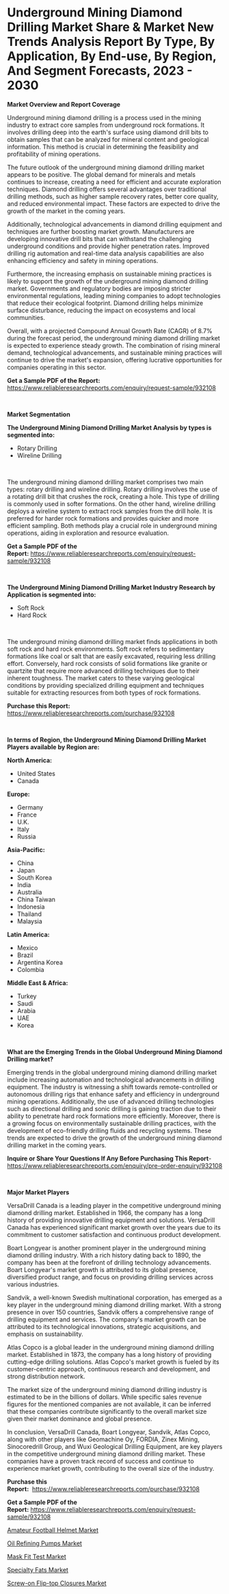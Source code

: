 <p><h1>Underground Mining Diamond Drilling Market Share & Market New Trends Analysis Report By Type, By Application, By End-use, By Region, And Segment Forecasts, 2023 - 2030</h1></p><p><strong>Market Overview and Report Coverage</strong></p>
<p><p>Underground mining diamond drilling is a process used in the mining industry to extract core samples from underground rock formations. It involves drilling deep into the earth's surface using diamond drill bits to obtain samples that can be analyzed for mineral content and geological information. This method is crucial in determining the feasibility and profitability of mining operations.</p><p>The future outlook of the underground mining diamond drilling market appears to be positive. The global demand for minerals and metals continues to increase, creating a need for efficient and accurate exploration techniques. Diamond drilling offers several advantages over traditional drilling methods, such as higher sample recovery rates, better core quality, and reduced environmental impact. These factors are expected to drive the growth of the market in the coming years.</p><p>Additionally, technological advancements in diamond drilling equipment and techniques are further boosting market growth. Manufacturers are developing innovative drill bits that can withstand the challenging underground conditions and provide higher penetration rates. Improved drilling rig automation and real-time data analysis capabilities are also enhancing efficiency and safety in mining operations.</p><p>Furthermore, the increasing emphasis on sustainable mining practices is likely to support the growth of the underground mining diamond drilling market. Governments and regulatory bodies are imposing stricter environmental regulations, leading mining companies to adopt technologies that reduce their ecological footprint. Diamond drilling helps minimize surface disturbance, reducing the impact on ecosystems and local communities.</p><p>Overall, with a projected Compound Annual Growth Rate (CAGR) of 8.7% during the forecast period, the underground mining diamond drilling market is expected to experience steady growth. The combination of rising mineral demand, technological advancements, and sustainable mining practices will continue to drive the market's expansion, offering lucrative opportunities for companies operating in this sector.</p></p>
<p><strong>Get a Sample PDF of the Report:</strong> <a href="https://www.reliableresearchreports.com/enquiry/request-sample/932108">https://www.reliableresearchreports.com/enquiry/request-sample/932108</a></p>
<p>&nbsp;</p>
<p><strong>Market Segmentation</strong></p>
<p><strong>The Underground Mining Diamond Drilling Market Analysis by types is segmented into:</strong></p>
<p><ul><li>Rotary Drilling</li><li>Wireline Drilling</li></ul></p>
<p>&nbsp;</p>
<p><p>The underground mining diamond drilling market comprises two main types: rotary drilling and wireline drilling. Rotary drilling involves the use of a rotating drill bit that crushes the rock, creating a hole. This type of drilling is commonly used in softer formations. On the other hand, wireline drilling deploys a wireline system to extract rock samples from the drill hole. It is preferred for harder rock formations and provides quicker and more efficient sampling. Both methods play a crucial role in underground mining operations, aiding in exploration and resource evaluation.</p></p>
<p><strong>Get a Sample PDF of the Report:</strong>&nbsp;<a href="https://www.reliableresearchreports.com/enquiry/request-sample/932108">https://www.reliableresearchreports.com/enquiry/request-sample/932108</a></p>
<p>&nbsp;</p>
<p><strong>The Underground Mining Diamond Drilling Market Industry Research by Application is segmented into:</strong></p>
<p><ul><li>Soft Rock</li><li>Hard Rock</li></ul></p>
<p>&nbsp;</p>
<p><p>The underground mining diamond drilling market finds applications in both soft rock and hard rock environments. Soft rock refers to sedimentary formations like coal or salt that are easily excavated, requiring less drilling effort. Conversely, hard rock consists of solid formations like granite or quartzite that require more advanced drilling techniques due to their inherent toughness. The market caters to these varying geological conditions by providing specialized drilling equipment and techniques suitable for extracting resources from both types of rock formations.</p></p>
<p><strong>Purchase this Report:</strong>&nbsp; <a href="https://www.reliableresearchreports.com/purchase/932108">https://www.reliableresearchreports.com/purchase/932108</a></p>
<p>&nbsp;</p>
<p><strong>In terms of Region, the Underground Mining Diamond Drilling Market Players available by Region are:</strong></p>
<p>
    <p> <strong> North America: </strong>
        <ul>
            <li>United States</li>
            <li>Canada</li>
        </ul>
        </p> 
    <p> <strong> Europe: </strong>
        <ul>
            <li>Germany</li>
            <li>France</li>
            <li>U.K.</li>
            <li>Italy</li>
            <li>Russia</li>
        </ul>
        </p> 
    <p> <strong> Asia-Pacific: </strong>
        <ul>
            <li>China</li>
            <li>Japan</li>
            <li>South Korea</li>
            <li>India</li>
            <li>Australia</li>
            <li>China Taiwan</li>
            <li>Indonesia</li>
            <li>Thailand</li>
            <li>Malaysia</li>
        </ul>
        </p> 
    <p> <strong> Latin America: </strong>
        <ul>
            <li>Mexico</li>
            <li>Brazil</li>
            <li>Argentina Korea</li>
            <li>Colombia</li>
        </ul>
        </p> 
    <p> <strong> Middle East & Africa: </strong>
        <ul>
            <li>Turkey</li>
            <li>Saudi</li>
            <li>Arabia</li>
            <li>UAE</li>
            <li>Korea</li>
        </ul>
    </p>
    </p>
<p>&nbsp;</p>
<p><strong>What are the Emerging Trends in the Global Underground Mining Diamond Drilling market?</strong></p>
<p><p>Emerging trends in the global underground mining diamond drilling market include increasing automation and technological advancements in drilling equipment. The industry is witnessing a shift towards remote-controlled or autonomous drilling rigs that enhance safety and efficiency in underground mining operations. Additionally, the use of advanced drilling technologies such as directional drilling and sonic drilling is gaining traction due to their ability to penetrate hard rock formations more efficiently. Moreover, there is a growing focus on environmentally sustainable drilling practices, with the development of eco-friendly drilling fluids and recycling systems. These trends are expected to drive the growth of the underground mining diamond drilling market in the coming years.</p></p>
<p><strong>Inquire or Share Your Questions If Any Before Purchasing This Report</strong>- <a href="https://www.reliableresearchreports.com/enquiry/pre-order-enquiry/932108">https://www.reliableresearchreports.com/enquiry/pre-order-enquiry/932108</a></p>
<p>&nbsp;</p>
<p><strong>Major Market Players</strong></p>
<p><p>VersaDrill Canada is a leading player in the competitive underground mining diamond drilling market. Established in 1966, the company has a long history of providing innovative drilling equipment and solutions. VersaDrill Canada has experienced significant market growth over the years due to its commitment to customer satisfaction and continuous product development.</p><p>Boart Longyear is another prominent player in the underground mining diamond drilling industry. With a rich history dating back to 1890, the company has been at the forefront of drilling technology advancements. Boart Longyear's market growth is attributed to its global presence, diversified product range, and focus on providing drilling services across various industries.</p><p>Sandvik, a well-known Swedish multinational corporation, has emerged as a key player in the underground mining diamond drilling market. With a strong presence in over 150 countries, Sandvik offers a comprehensive range of drilling equipment and services. The company's market growth can be attributed to its technological innovations, strategic acquisitions, and emphasis on sustainability.</p><p>Atlas Copco is a global leader in the underground mining diamond drilling market. Established in 1873, the company has a long history of providing cutting-edge drilling solutions. Atlas Copco's market growth is fueled by its customer-centric approach, continuous research and development, and strong distribution network.</p><p>The market size of the underground mining diamond drilling industry is estimated to be in the billions of dollars. While specific sales revenue figures for the mentioned companies are not available, it can be inferred that these companies contribute significantly to the overall market size given their market dominance and global presence.</p><p>In conclusion, VersaDrill Canada, Boart Longyear, Sandvik, Atlas Copco, along with other players like Geomachine Oy, FORDIA, Zinex Mining, Sinocoredrill Group, and Wuxi Geological Drilling Equipment, are key players in the competitive underground mining diamond drilling market. These companies have a proven track record of success and continue to experience market growth, contributing to the overall size of the industry.</p></p>
<p><strong>Purchase this Report:</strong>&nbsp;&nbsp;<a href="https://www.reliableresearchreports.com/purchase/932108">https://www.reliableresearchreports.com/purchase/932108</a></p>
<p></p>
<p><strong>Get a Sample PDF of the Report:</strong>&nbsp;<a href="https://www.reliableresearchreports.com/enquiry/request-sample/932108">https://www.reliableresearchreports.com/enquiry/request-sample/932108</a></p>
<p><p><a href="https://issuu.com/reportprime-2/docs/amateur-football-helmet-market-size-2030.pptx?fr=xKAE9_zU1NQ">Amateur Football Helmet Market</a></p><p><a href="https://github.com/NorbertYates/Market-Research-Report-List-1/blob/main/oil-refining-pumps-market.md">Oil Refining Pumps Market</a></p><p><a href="https://www.linkedin.com/pulse/mask-fit-test-market-size-growth-forecast/">Mask Fit Test Market</a></p><p><a href="https://www.reportprime.com/specialty-fats-r5923">Specialty Fats Market</a></p><p><a href="https://github.com/RoccoManning/Market-Research-Report-List-1/blob/main/screw-on-flip-top-closures-market.md">Screw-on Flip-top Closures Market</a></p></p>